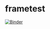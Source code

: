# frametest

[![Binder](https://mybinder.org/badge_logo.svg)](https://mybinder.org/v2/gh/ingodahn/frametest/master?filepath=frametest.ipynb)
